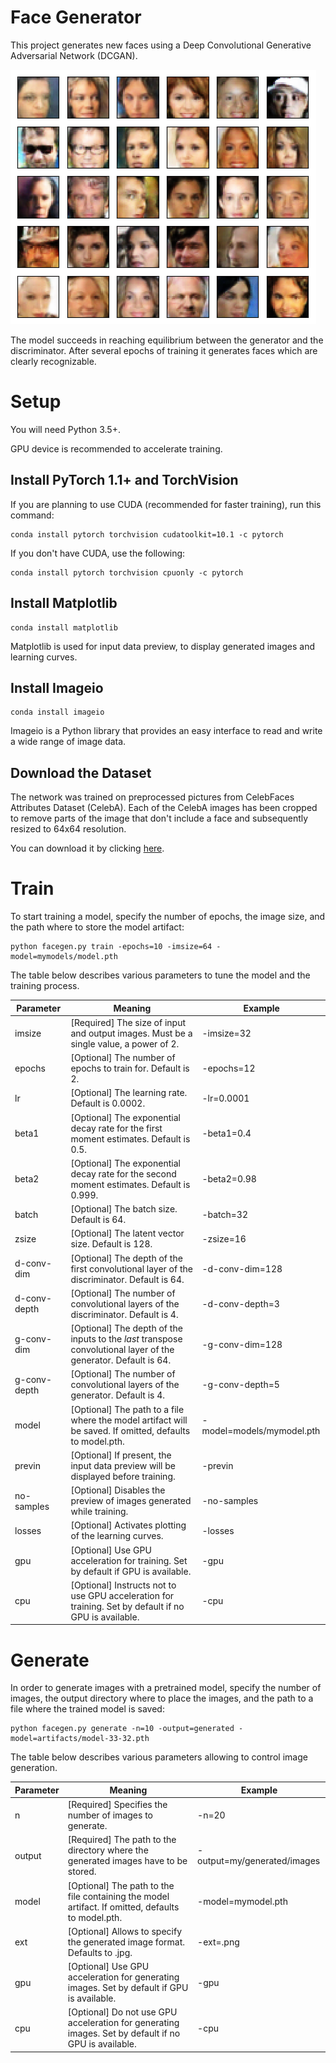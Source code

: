 # Face Generator
This project generates new faces using a Deep Convolutional Generative Adversarial Network (DCGAN). 

![Generated Samples](./generated_samples_preview.png)

The model succeeds in reaching equilibrium between the generator and the discriminator. After several epochs of training it generates faces which are clearly recognizable.

# Setup

You will need Python 3.5+. 

GPU device is recommended to accelerate training. 

## Install PyTorch 1.1+ and TorchVision

If you are planning to use CUDA (recommended for faster training), run this command:

```
conda install pytorch torchvision cudatoolkit=10.1 -c pytorch
```

If you don't have CUDA, use the following:

```
conda install pytorch torchvision cpuonly -c pytorch
```

## Install Matplotlib

```
conda install matplotlib
```
Matplotlib is used for input data preview, to display generated images and learning curves.


## Install Imageio

```
conda install imageio
```

Imageio is a Python library that provides an easy interface to read and write a wide range of image data.


## Download the Dataset

The network was trained on preprocessed pictures from CelebFaces Attributes Dataset (CelebA). Each of the CelebA images has been cropped to remove parts of the image that don't include a face and subsequently resized to 64x64 resolution.

You can download it by clicking [here](https://s3.amazonaws.com/video.udacity-data.com/topher/2018/November/5be7eb6f_processed-celeba-small/processed-celeba-small.zip).



# Train

To start training a model, specify the number of epochs, the image size, and the path where to store the model artifact:

```
python facegen.py train -epochs=10 -imsize=64 -model=mymodels/model.pth
```

The table below describes various parameters to tune the model and the training process.

Parameter | Meaning | Example
------------ | ------ |-------
imsize | [Required] The size of input and output images. Must be a single value, a power of 2. | -imsize=32
epochs | [Optional] The number of epochs to train for. Default is 2. | -epochs=12
lr | [Optional] The learning rate. Default is 0.0002. | -lr=0.0001
beta1 | [Optional] The exponential decay rate for the first moment estimates. Default is 0.5. | -beta1=0.4
beta2 | [Optional] The exponential decay rate for the second moment estimates. Default is 0.999. | -beta2=0.98
batch | [Optional] The batch size. Default is 64. | -batch=32
zsize | [Optional] The latent vector size. Default is 128. | -zsize=16
d-conv-dim | [Optional] The depth of the first convolutional layer of the discriminator. Default is 64. | -d-conv-dim=128
d-conv-depth | [Optional] The number of convolutional layers of the discriminator. Default is 4. | -d-conv-depth=3
g-conv-dim | [Optional] The depth of the inputs to the *last* transpose convolutional layer of the generator. Default is 64. | -g-conv-dim=128
g-conv-depth | [Optional] The number of convolutional layers of the generator. Default is 4. | -g-conv-depth=5
model | [Optional] The path to a file where the model artifact will be saved. If omitted, defaults to model.pth. | -model=models/mymodel.pth
previn | [Optional] If present, the input data preview will be displayed before training. | -previn
no-samples | [Optional] Disables the preview of images generated while training. | -no-samples
losses | [Optional] Activates plotting of the learning curves. | -losses
gpu | [Optional] Use GPU acceleration for training. Set by default if GPU is available. | -gpu
cpu | [Optional] Instructs not to use GPU acceleration for training. Set by default if no GPU is available. | -cpu


# Generate

In order to generate images with a pretrained model, specify the number of images, the output directory where to place the images, and the path to a file where the trained model is saved:

```
python facegen.py generate -n=10 -output=generated -model=artifacts/model-33-32.pth

```

The table below describes various parameters allowing to control image generation.

Parameter | Meaning | Example
------------ | ------ |-------
n | [Required] Specifies the number of images to generate. | -n=20
output | [Required] The path to the directory where the generated images have to be stored. | -output=my/generated/images
model | [Optional] The path to the file containing the model artifact. If omitted, defaults to model.pth. | -model=mymodel.pth
ext | [Optional] Allows to specify the generated image format. Defaults to .jpg. | -ext=.png
gpu | [Optional] Use GPU acceleration for generating images. Set by default if GPU is available. | -gpu
cpu | [Optional] Do not use GPU acceleration for generating images. Set by default if no GPU is available. | -cpu
